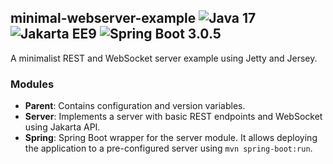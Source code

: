 ## minimal-webserver-example ![Java 17](https://img.shields.io/badge/Java-17-green) ![Jakarta EE9](https://img.shields.io/badge/Jakarta-EE9-blue) ![Spring Boot 3.0.5](https://img.shields.io/badge/Spring--Boot-3.0.5-green)

A minimalist REST and WebSocket server example using Jetty and Jersey.

### Modules

- **Parent**: Contains configuration and version variables.
- **Server**: Implements a server with basic REST endpoints and WebSocket using Jakarta API.
- **Spring**: Spring Boot wrapper for the server module. It allows deploying the application to a pre-configured server using `mvn spring-boot:run`.